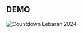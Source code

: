 ## DEMO

![Countdown Lebaran 2024](https://github.com/ferryops/Ramadhan-Code-Fest/assets/53357609/35a055ec-3cab-4642-9361-9fc84d136af6)
